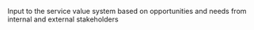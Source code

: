Input to the service value system based on opportunities and needs from internal and external stakeholders